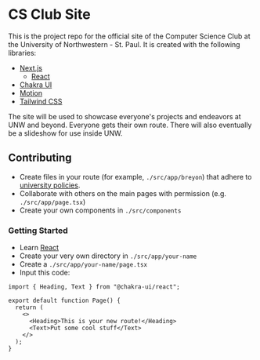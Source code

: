 # CS Club Site

This is the project repo for the official site of the
Computer Science Club at the University of Northwestern -
St. Paul. It is created with the following libraries:

- [Next.js](https://nextjs.org)
  - [React](https://react.dev)
- [Chakra UI](https://chakra-ui.com)
- [Motion](https://motion.dev)
- [Tailwind CSS](https://tailwindcss.com)

The site will be used to showcase everyone's projects and
endeavors at UNW and beyond. Everyone gets their own route.
There will also eventually be a slideshow for use inside
UNW.

## Contributing

- Create files in your route (for example,
  `./src/app/breyon`) that adhere to [university policies](https://www.unwsp.edu/about-us/christian-values/declaration-of-christian-community/).
- Collaborate with others on the main pages with permission
  (e.g. `./src/app/page.tsx`)
- Create your own components in `./src/components`

### Getting Started

- Learn [React](https://react.dev)
- Create your very own directory in `./src/app/your-name`
- Create a `./src/app/your-name/page.tsx`
- Input this code:

```tsx
import { Heading, Text } from "@chakra-ui/react";

export default function Page() {
  return (
    <>
      <Heading>This is your new route!</Heading>
      <Text>Put some cool stuff</Text>
    </>
  );
}
```
